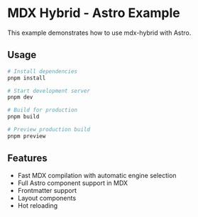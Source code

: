 # MDX Hybrid - Astro Example

This example demonstrates how to use mdx-hybrid with Astro.

## Usage

```bash
# Install dependencies
pnpm install

# Start development server
pnpm dev

# Build for production
pnpm build

# Preview production build
pnpm preview
```

## Features

- Fast MDX compilation with automatic engine selection
- Full Astro component support in MDX
- Frontmatter support
- Layout components
- Hot reloading